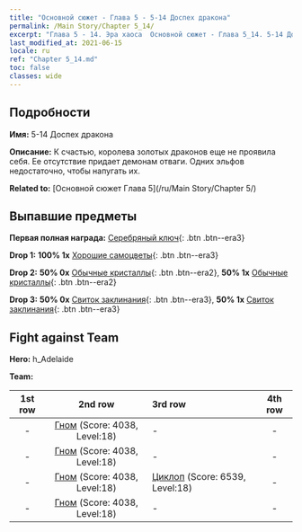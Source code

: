 ```yaml
---
title: "Основной сюжет - Глава 5 - 5-14 Доспех дракона"
permalink: /Main Story/Chapter 5_14/
excerpt: "Глава 5 - 14. Эра хаоса  Основной сюжет - Глава 5_14. 5-14 Доспех дракона"
last_modified_at: 2021-06-15
locale: ru
ref: "Chapter 5_14.md"
toc: false
classes: wide
---
```


## Подробности

 **Имя:** 5-14 Доспех дракона

 **Описание:** К счастью, королева золотых драконов еще не проявила себя. Ее отсутствие придает демонам отваги. Одних эльфов недостаточно, чтобы напугать их.

 **Related to:** [Основной сюжет Глава 5](/ru/Main Story/Chapter 5/)

## Выпавшие предметы

 **Первая полная награда:** [Серебряный ключ](/ItemsRU/con_693/){: .btn .btn--era3}

 **Drop 1:** **100% 1x** [Хорошие самоцветы](/ItemsRU/mat_16/){: .btn .btn--era3}

 **Drop 2:** **50% 0x** [Обычные кристаллы](/ItemsRU/mat_11/){: .btn .btn--era2}, **50% 1x** [Обычные кристаллы](/ItemsRU/mat_11/){: .btn .btn--era2}

 **Drop 3:** **50% 0x** [Свиток заклинания](/ItemsRU/con_694/){: .btn .btn--era3}, **50% 1x** [Свиток заклинания](/ItemsRU/con_694/){: .btn .btn--era3}


## Fight against Team
 **Hero:** h_Adelaide

 **Team:**


  | 1st row | 2nd row | 3rd row | 4th row |
  |:----:|:----:|:----|:----:|
  | - | [Гном](/ru/units/Dwarf/) (Score: 4038, Level:18)  | - | - |
  | - | [Гном](/ru/units/Dwarf/) (Score: 4038, Level:18)  | - | - |
  | - | [Гном](/ru/units/Dwarf/) (Score: 4038, Level:18)  | [Циклоп](/ru/units/Cyclops/) (Score: 6539, Level:18)  | - |
  | - | [Гном](/ru/units/Dwarf/) (Score: 4038, Level:18)  | - | - |


